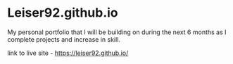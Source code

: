# Leiser92.github.io
My personal portfolio that I will be building on during the next 6 months as I complete projects and increase in skill.

link to live site - https://leiser92.github.io/

